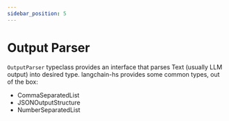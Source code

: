 ```yaml
---
sidebar_position: 5
---
```


# Output Parser

`OutputParser` typeclass provides an interface that parses Text (usually LLM output) into desired type.
langchain-hs provides some common types, out of the box:

- CommaSeparatedList
- JSONOutputStructure
- NumberSeparatedList
